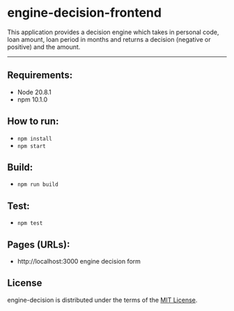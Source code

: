 # engine-decision-frontend

This application provides a decision engine which takes in personal code, loan amount, loan period in months and returns
a decision (negative or positive) and the amount.

-----

## Requirements:

- Node 20.8.1
- npm 10.1.0

## How to run:

- `npm install`
- `npm start`

## Build:

- `npm run build`

## Test:

- `npm test`

## Pages (URLs):

- http://localhost:3000 engine decision form

## License

engine-decision is distributed under the terms of the
[MIT License](https://choosealicense.com/licenses/mit).